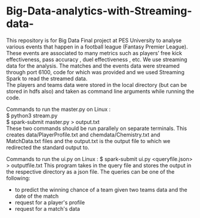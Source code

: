 # Big-Data-analytics-with-Streaming-data-

This repository is for Big Data Final project at PES University to analyse various events that happen in a football league (Fantasy Premier League).
These events are associated to many metrics such as players’ free kick effectiveness, pass accuracy , duel effectiveness , etc. We use streaming data for the analysis.
The matches and the events data were streamed through port 6100, code for which was provided and we used Streaming Spark to read the streamed data.<br>
The players and teams data were stored in the local directory (but can be stored in hdfs also) and taken as command line arguments while running the code. <br>

Commands to run the master.py on Linux :<br>
$ python3 stream.py<br>
$ spark-submit master.py > output.txt<br>
These two commands should be run parallely on separate terminals. This creates data/PlayerProfile.txt and chemdata/Chemistry.txt and MatchData.txt files and the output.txt is the output file to which we redirected the standard output to.<br>

Commands to run the ui.py on Linux :
$ spark-submit ui.py <queryfile.json> > outputfile.txt
This program takes in the query file and stores the output in the respective directory as a json file. The queries can be one of the following:
  - to predict the winning chance of a team given two teams data and the date of the match
  - request for a player's profile
  - request for a match's data
